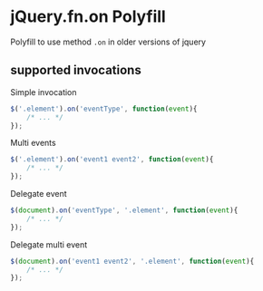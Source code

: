 # jQuery.fn.on Polyfill

Polyfill to use method `.on` in older versions of jquery

## supported invocations

Simple invocation

```javascript
$('.element').on('eventType', function(event){
	/* ... */
});
```

Multi events

```javascript
$('.element').on('event1 event2', function(event){
	/* ... */
});
```

Delegate event

```javascript
$(document).on('eventType', '.element', function(event){
	/* ... */
});
```

Delegate multi event

```javascript
$(document).on('event1 event2', '.element', function(event){
	/* ... */
});
```